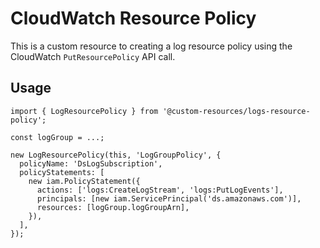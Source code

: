 # CloudWatch Resource Policy

This is a custom resource to creating a log resource policy using the CloudWatch `PutResourcePolicy` API call.

## Usage

    import { LogResourcePolicy } from '@custom-resources/logs-resource-policy';

    const logGroup = ...;

    new LogResourcePolicy(this, 'LogGroupPolicy', {
      policyName: 'DsLogSubscription',
      policyStatements: [
        new iam.PolicyStatement({
          actions: ['logs:CreateLogStream', 'logs:PutLogEvents'],
          principals: [new iam.ServicePrincipal('ds.amazonaws.com')],
          resources: [logGroup.logGroupArn],
        }),
      ],
    });
